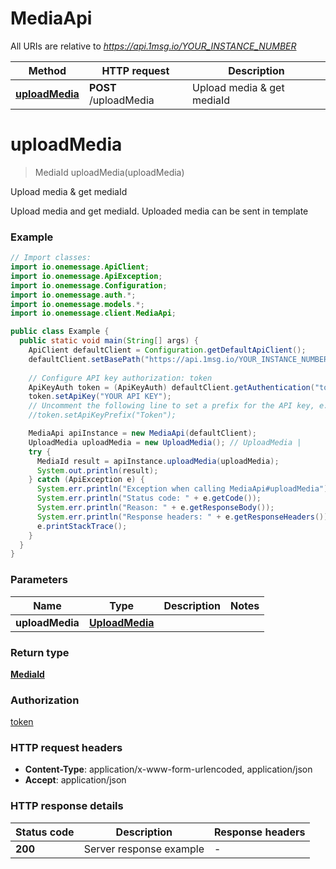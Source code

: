 # MediaApi

All URIs are relative to *https://api.1msg.io/YOUR_INSTANCE_NUMBER*

| Method | HTTP request | Description |
|------------- | ------------- | -------------|
| [**uploadMedia**](MediaApi.md#uploadMedia) | **POST** /uploadMedia | Upload media &amp; get mediaId |


<a id="uploadMedia"></a>
# **uploadMedia**
> MediaId uploadMedia(uploadMedia)

Upload media &amp; get mediaId

Upload media and get mediaId. Uploaded media can be sent in template

### Example
```java
// Import classes:
import io.onemessage.ApiClient;
import io.onemessage.ApiException;
import io.onemessage.Configuration;
import io.onemessage.auth.*;
import io.onemessage.models.*;
import io.onemessage.client.MediaApi;

public class Example {
  public static void main(String[] args) {
    ApiClient defaultClient = Configuration.getDefaultApiClient();
    defaultClient.setBasePath("https://api.1msg.io/YOUR_INSTANCE_NUMBER");
    
    // Configure API key authorization: token
    ApiKeyAuth token = (ApiKeyAuth) defaultClient.getAuthentication("token");
    token.setApiKey("YOUR API KEY");
    // Uncomment the following line to set a prefix for the API key, e.g. "Token" (defaults to null)
    //token.setApiKeyPrefix("Token");

    MediaApi apiInstance = new MediaApi(defaultClient);
    UploadMedia uploadMedia = new UploadMedia(); // UploadMedia | 
    try {
      MediaId result = apiInstance.uploadMedia(uploadMedia);
      System.out.println(result);
    } catch (ApiException e) {
      System.err.println("Exception when calling MediaApi#uploadMedia");
      System.err.println("Status code: " + e.getCode());
      System.err.println("Reason: " + e.getResponseBody());
      System.err.println("Response headers: " + e.getResponseHeaders());
      e.printStackTrace();
    }
  }
}
```

### Parameters

| Name | Type | Description  | Notes |
|------------- | ------------- | ------------- | -------------|
| **uploadMedia** | [**UploadMedia**](UploadMedia.md)|  | |

### Return type

[**MediaId**](MediaId.md)

### Authorization

[token](../README.md#token)

### HTTP request headers

 - **Content-Type**: application/x-www-form-urlencoded, application/json
 - **Accept**: application/json

### HTTP response details
| Status code | Description | Response headers |
|-------------|-------------|------------------|
| **200** | Server response example |  -  |

